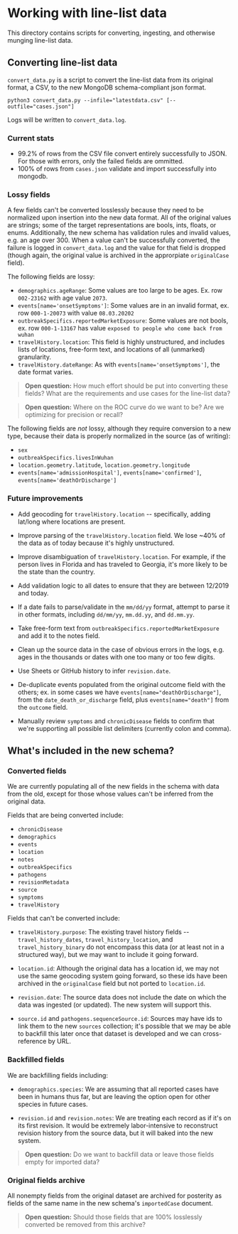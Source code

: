 # Working with line-list data

This directory contains scripts for converting, ingesting, and otherwise munging line-list data.

## Converting line-list data

`convert_data.py` is a script to convert the line-list data from its original format, a CSV, to the new MongoDB
schema-compliant json format.

```console
python3 convert_data.py --infile="latestdata.csv" [--outfile="cases.json"]
```

Logs will be written to `convert_data.log`.

### Current stats

- 99.2% of rows from the CSV file convert entirely successfully to JSON. For those with errors, only the failed fields
  are ommitted.
- 100% of rows from `cases.json` validate and import successfully into mongodb.

### Lossy fields

A few fields can't be converted losslessly because they need to be normalized upon insertion into the new data format.
All of the original values are strings; some of the target representations are bools, ints, floats, or enums.
Additionally, the new schema has validation rules and invalid values, e.g. an age over 300. When a value can't be
successfully converted, the failure is logged in `convert_data.log` and the value for that field is dropped (though
again, the original value is archived in the approrpiate `originalCase` field).

The following fields are lossy:

- `demographics.ageRange`: Some values are too large to be ages. Ex. row `002-23162` with age value `2073`.
- `events[name='onsetSymptoms']`: Some values are in an invalid format, ex. row `000-1-20073` with value `08.03.20202`
- `outbreakSpecifics.reportedMarketExposure`: Some values are not bools, ex. row `000-1-13167` has value
  `exposed to people who come back from wuhan`
- `travelHistory.location`: This field is highly unstructured, and includes lists of locations, free-form text, and
  locations of all (unmarked) granularity.
- `travelHistory.dateRange`: As with `events[name='onsetSymptoms']`, the date format varies.

> **Open question:** How much effort should be put into converting these fields? What are the requirements and use cases
> for the line-list data?

> **Open question:** Where on the ROC curve do we want to be? Are we optimizing for precision or recall?

The following fields are *not* lossy, although they require conversion to a new type, because their data is properly
normalized in the source (as of writing):

- `sex`
- `outbreakSpecifics.livesInWuhan`
- `location.geometry.latitude`, `location.geometry.longitude`
- `events[name='admissionHospital']`, `events[name='confirmed']`, `events[name='deathOrDischarge']`

### Future improvements

- Add geocoding for `travelHistory.location` -- specifically, adding lat/long where locations are present.

- Improve parsing of the `travelHistory.location` field. We lose ~40% of the data as of today because it's highly
  unstructured.

- Improve disambiguation of `travelHistory.location`. For example, if the person lives in Florida and has traveled to
  Georgia, it's more likely to be the state than the country.

- Add validation logic to all dates to ensure that they are between 12/2019 and today.

- If a date fails to parse/validate in the `mm/dd/yy` format, attempt to parse it in other formats, including
  `dd/mm/yy`, `mm.dd.yy`, and `dd.mm.yy`.

- Take free-form text from `outbreakSpecifics.reportedMarketExposure` and add it to the notes field.

- Clean up the source data in the case of obvious errors in the logs, e.g. ages in the thousands or dates with one too
  many or too few digits.

- Use Sheets or GitHub history to infer `revision.date`.

- De-duplicate events populated from the original outcome field with the others; ex. in some cases we have
  `events[name="deathOrDischarge"]`, from the `date_death_or_discharge` field, plus `events[name="death"]` from the
  `outcome` field.

- Manually review `symptoms` and `chronicDisease` fields to confirm that we're supporting all possible list delimiters
  (currently colon and comma).

## What's included in the new schema?

### Converted fields

We are currently populating all of the new fields in the schema with data from the old, except for those whose values
can't be inferred from the original data.

Fields that are being converted include:

- `chronicDisease`
- `demographics`
- `events`
- `location`
- `notes`
- `outbreakSpecifics`
- `pathogens`
- `revisionMetadata`
- `source`
- `symptoms`
- `travelHistory`

Fields that can't be converted include:

- `travelHistory.purpose`: The existing travel history fields -- `travel_history_dates`, `travel_history_location`, and
  `travel_history_binary` do not encompass this data (or at least not in a structured way), but we may want to include
  it going forward.

- `location.id`: Although the original data has a location id, we may not use the same geocoding system going forward,
  so these ids have been archived in the `originalCase` field but not ported to `location.id`.

- `revision.date`: The source data does not include the date on which the data was ingested (or updated). The new system
  will support this.

- `source.id` and `pathogens.sequenceSource.id`: Sources may have ids to link them to the new `sources` collection; it's
  possible that we may be able to backfill this later once that dataset is developed and we can cross-reference by URL.

### Backfilled fields

We are backfilling fields including:

- `demographics.species`: We are assuming that all reported cases have been in humans thus far, but are leaving the
  option open for other species in future cases.

- `revision.id` and `revision.notes`: We are treating each record as if it's on its first revision. It would be
  extremely labor-intensive to reconstruct revision history from the source data, but it will baked into the new system.

> **Open question:** Do we want to backfill data or leave those fields empty for imported data?

### Original fields archive

All nonempty fields from the original dataset are archived for posterity as fields of the same name in the new schema's
`importedCase` document.

> **Open question:** Should those fields that are 100% losslessly converted be removed from this archive?